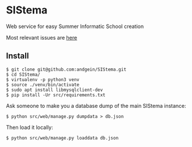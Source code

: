 SIStema
=======

Web service for easy Summer Informatic School creation

Most relevant issues are [here](https://github.com/andgein/SIStema/milestone/2)

## Install

    $ git clone git@github.com:andgein/SIStema.git
    $ cd SIStema/
    $ virtualenv -p python3 venv
    $ source ./venv/bin/activate
    $ sudo apt install libmysqlclient-dev
    $ pip install -Ur src/requirements.txt

Ask someone to make you a database dump of the main SIStema instance:

    $ python src/web/manage.py dumpdata > db.json

Then load it locally:

    $ python src/web/manage.py loaddata db.json
